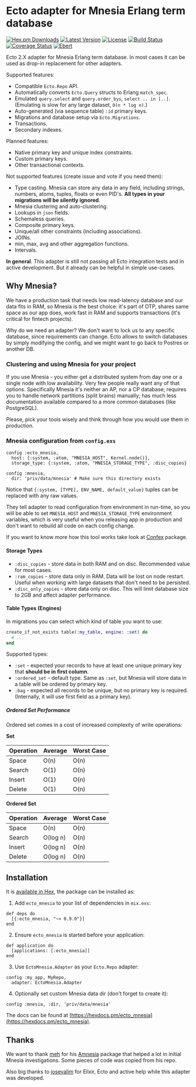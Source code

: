 # Ecto adapter for Mnesia Erlang term database

[![Hex.pm Downloads](https://img.shields.io/hexpm/dw/ecto_mnesia.svg?maxAge=3600)](https://hex.pm/packages/ecto_mnesia) [![Latest Version](https://img.shields.io/hexpm/v/ecto_mnesia.svg?maxAge=3600)](https://hex.pm/packages/ecto_mnesia) [![License](https://img.shields.io/hexpm/l/ecto_mnesia.svg?maxAge=3600)](https://hex.pm/packages/ecto_mnesia) [![Build Status](https://travis-ci.org/Nebo15/ecto_mnesia.svg?branch=master)](https://travis-ci.org/Nebo15/ecto_mnesia) [![Coverage Status](https://coveralls.io/repos/github/Nebo15/ecto_mnesia/badge.svg?branch=master)](https://coveralls.io/github/Nebo15/ecto_mnesia?branch=master) [![Ebert](https://ebertapp.io/github/Nebo15/ecto_mnesia.svg)](https://ebertapp.io/github/Nebo15/ecto_mnesia)

Ecto 2.X adapter for Mnesia Erlang term database. In most cases it can be used as drop-in replacement for other adapters.

Supported features:

- Compatible `Ecto.Repo` API.
- Automatically converts `Ecto.Query` structs to Erlang `match_spec`. 
- Emulated `query.select` and `query.order_bys`, `select .. in [..]`. (Emulating is slow for any large dataset, `O(n * log n)`.)
- Auto-generated (via sequence table) `:id` primary keys.
- Migrations and database setup via `Ecto.Migrations`.
- Transactions.
- Secondary indexes.

Planned features:

- Native primary key and unique index constraints.
- Custom primary keys.
- Other transactional contexts.

Not supported features (create issue and vote if you need them):

- Type casting. Mnesia can store any data in any field, including strings, numbers, atoms, tuples, floats or even PID's. **All types in your migrations will be silently ignored**.
- Mnesia clustering and auto-clustering.
- Lookups in `json` fields.
- Schemaless queries.
- Composite primary keys.
- Unique/all other constraints (including associations).
- JOINs.
- min, max, avg and other aggregation functions.
- Intervals.

**In general**. This adapter is still not passing all Ecto integration tests and in active development. But it already can be helpful in simple use-cases.

## Why Mnesia?

We have a production task that needs low read-latency database and our data fits in RAM, so Mnesia is the best choice: it's part of OTP, shares same space as our app does, work fast in RAM and supports transactions (it's critical for fintech projects).

Why do we need an adapter? We don't want to lock us to any specific database, since requirements can change. Ecto allows to switch databases by simply modifying the config, and we might want to go back to Postres or another DB.

### Clustering and using Mnesia for your project

If you use Mnesia - you either get a distributed system from day one or a single node with low availability. Very few people really want any of that options. Specifically Mnesia it's neither an AP, nor a CP database; requires you to handle network partitions (split brains) manually; has much less documentation available compared to a more common databases (like PostgreSQL).

Please, pick your tools wisely and think through how you would use them in production.

### Mnesia configuration from `config.exs`

    config :ecto_mnesia,
      host: {:system, :atom, "MNESIA_HOST", Kernel.node()},
      storage_type: {:system, :atom, "MNESIA_STORAGE_TYPE", :disc_copies}

    config :mnesia,
      dir: 'priv/data/mnesia' # Make sure this directory exists

Notice that `{:system, [TYPE], ENV_NAME, default_value}` tuples can be replaced with any raw values.

They tell adapter to read configuration from environment in run-time, so you will be able to set `MNESIA_HOST` and `MNESIA_STORAGE_TYPE` environment variables, which is very useful when you releasing app in production and don't want to rebuild all code on each config change.

If you want to know more how this tool works take look at [Confex](https://github.com/Nebo15/confex) package.

#### Storage Types

  - `:disc_copies` - store data in both RAM and on disc. Recommended value for most cases.
  - `:ram_copies` - store data only in RAM. Data will be lost on node restart. Useful when working with large datasets that don't need to be persisted.
  - `:disc_only_copies` - store data only on disc. This will limit database size to 2GB and affect adapter performance.

#### Table Types (Engines)

  In migrations you can select which kind of table you want to use:

  ```elixir
  create_if_not_exists table(:my_table, engine: :set) do
    # ...
  end
  ```

  Supported types:

  - `:set` - expected your records to have at least one unique primary key that **should be in first column**.
  - `:ordered_set` - default type. Same as `:set`, but Mnesia will store data in a table will be ordered by primary key.
  - `:bag` - expected all records to be unique, but no primary key is required. (Internally, it will use first field as a primary key).

##### Ordered Set Performance

  Ordered set comes in a cost of increased complexity of write operations:

  **Set**

  Operation | Average | Worst Case
  ----------|---------|----------
  Space     | O(n)    | O(n)
  Search    | O(1)    | O(n)
  Insert    | O(1)    | O(n)
  Delete    | O(1)    | O(n)

  **Ordered Set**

  Operation | Average  | Worst Case
  ----------|----------|----------
  Space     | O(n)     | O(n)
  Search    | O(log n) | O(n)
  Insert    | O(log n) | O(n)
  Delete    | O(log n) | O(n)

## Installation

It is [available in Hex](https://hexdocs.pm/ecto_mnesia), the package can be installed as:

  1. Add `ecto_mnesia` to your list of dependencies in `mix.exs`:

    def deps do
      [{:ecto_mnesia, "~> 0.9.0"}]
    end

  2. Ensure `ecto_mnesia` is started before your application:

    def application do
      [applications: [:ecto_mnesia]]
    end

  3. Use `EctoMnesia.Adapter` as your `Ecto.Repo` adapter:

    config :my_app, MyRepo,
      adapter: EctoMnesia.Adapter

  4. Optionally set custom Mnesia data dir (don't forget to create it):

    config :mnesia, :dir, 'priv/data/mnesia'

The docs can be found at [https://hexdocs.pm/ecto_mnesia](https://hexdocs.pm/ecto_mnesia).

## Thanks

We want to thank [meh](https://github.com/meh) for his [Amnesia](https://github.com/meh/amnesia) package that helped a lot in initial Mnesia investigations. Some pieces of code was copied from his repo.

Also big thanks to [josevalim](https://github.com/josevalim) for Elixir, Ecto and active help while this adapter was developed.
